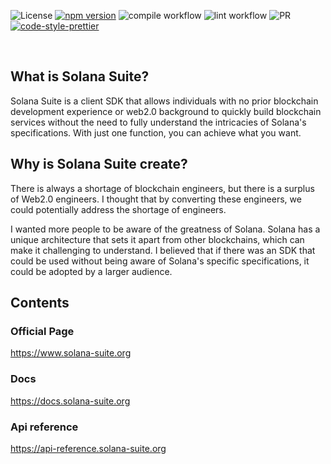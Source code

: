 ![License](https://img.shields.io/badge/license-MIT-blue.svg)
[![npm version](https://badge.fury.io/js/@solana-suite%2Fcore.png)](https://badge.fury.io/js/@solana-suite%2Fcore)
![compile workflow](https://github.com/atonoy/solana-suite/actions/workflows/compile.yml/badge.svg)
![lint workflow](https://github.com/atonoy/solana-suite/actions/workflows/lint.yml/badge.svg)
![PR](https://img.shields.io/badge/PRs-welcome-orange)
[![code-style-prettier][code-style-prettier-image]][code-style-prettier-url]

[code-style-prettier-image]: https://img.shields.io/badge/code_style-prettier-ff69b4.svg?style=flat-square
[code-style-prettier-url]: https://github.com/prettier/prettier

<br />

## What is Solana Suite?

Solana Suite is a client SDK that allows individuals with no prior blockchain
development experience or web2.0 background to quickly build blockchain services
without the need to fully understand the intricacies of Solana's specifications.
With just one function, you can achieve what you want.

## Why is Solana Suite create?

There is always a shortage of blockchain engineers, but there is a surplus of
Web2.0 engineers. I thought that by converting these engineers, we could
potentially address the shortage of engineers.

I wanted more people to be aware of the greatness of Solana. Solana has a unique
architecture that sets it apart from other blockchains, which can make it
challenging to understand. I believed that if there was an SDK that could be
used without being aware of Solana's specific specifications, it could be
adopted by a larger audience.

## Contents

### Official Page

<https://www.solana-suite.org>

### Docs

<https://docs.solana-suite.org>

### Api reference

<https://api-reference.solana-suite.org>
